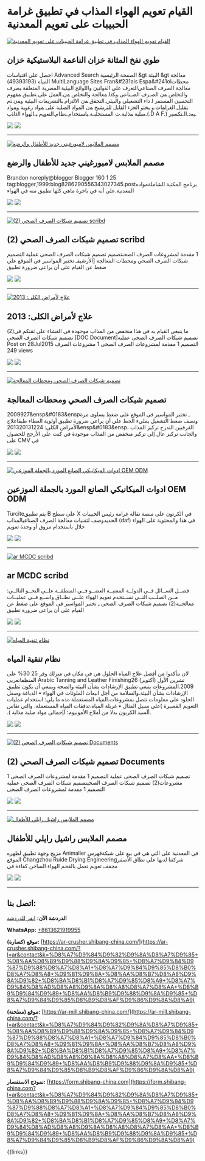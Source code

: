 # القيام تعويم الهواء المذاب في تطبيق غرامة الحبيبات على تعويم المعدنية

<a href="https://swt.shibang-china.com/?n=lxq&l=ar&img&k=%D8%A7%D9%84%D9%82%D9%8A%D8%A7%D9%85+%D8%AA%D8%B9%D9%88%D9%8A%D9%85+%D8%A7%D9%84%D9%87%D9%88%D8%A7%D8%A1+%D8%A7%D9%84%D9%85%D8%B0%D8%A7%D8%A8+%D9%81%D9%8A+%D8%AA%D8%B7%D8%A8%D9%8A%D9%82+%D8%BA%D8%B1%D8%A7%D9%85%D8%A9+%D8%A7%D9%84%D8%AD%D8%A8%D9%8A%D8%A8%D8%A7%D8%AA+%D8%B9%D9%84%D9%89+%D8%AA%D8%B9%D9%88%D9%8A%D9%85+%D8%A7%D9%84%D9%85%D8%B9%D8%AF%D9%86%D9%8A%D8%A9" target="_blank">![القيام تعويم الهواء المذاب في تطبيق غرامة الحبيبات على تعويم المعدنية](http://static.shibang-china.com/all-800x300/1379.jpg)</a>

## طوي نفخ المثانة خزان الناعمة البلاستيكية خزان
احصل على اقتباسات Advanced Search الصفحة الرئيسية &gt البيئة &gt معالجة المياه (49393193) MultiLanguage Sites Fran&#231ais Espa&#241olمحطات معالجة الصرف الصناعيﺍﻟﺘﻌﺭﻑ ﻋﻠﻰ ﺍﻟﻘﻭﺍﻨﻴﻥ ﻭﺍﻟﻠﻭﺍﺌﺢ ﺍﻟﺒﻴﺌﻴﺔ ﺍﻟﻤﺼﺭﻴﺔ ﺍﻟﻤﺘﻌﻠﻘﺔ ﺒﺼﺭﻑ ﻭﺍﻟﺘﺨﻠﺹ ﻤﻥ ﺍﻟﺼـﺭﻑ ﺍﻟﺼـﻨﺎﻋﻰ.ﻭﻜﺫﻟ ﻤﻌﺎﻟﺠﺔ ﻭﺍﻟﺘﺨﻠﺹ ﻤﻥ.ﺍﻟﻌﻤل ﻋﻠﻰ ﺘﻁﺒﻴﻕ ﻤﻔﻬﻭﻡ ﺍﻟﺘﺤﺴﻴﻥ ﺍﻟﻤﺴﺘﻤﺭ ﻟ ﺩﺍﺀ ﺍﻟﺘﺸﻐﻴﻠﻲ ﻭﺍﻟﺒﻴﺌﻲ.ﺍﻟﺘﺤﻘﻕ ﻤﻥ ﺍﻻﻟﺘﺯﺍﻡ ﺒﺎﻟﺘﺸﺭﻴﻌﺎﺕ ﺍﻟﺒﻴﺌﻴﺔ ﻭﻤﻥ ﺜﻡ ﺘﻘﻠﻴل ﺍﻟﻐﺭﺍﻤﺎﺕ.ﻭ ﻴﺤﺘﻭ ﺍﻟﺠﺯﺀ ﺍﻟﻘﺎﺒل ﻟﻠﺘﺭﺸﻴﺢ ﻤﻥ ﺍﻟﻤﻭﺍﺩ ﺍﻟﺼﻠﺒﺔ ﻋﻠﻰ ﻤﻭﺍﺩ ﺭﻏﻭﻴﺔ ﻭﻤﻭﺍﺩ ﺼﻠﺒﺔ ﻤﺫﺍﺒﺔ.ﺕ ﺍﻟﻤﺴﺘﺤﻠﺒ.ﺔ.ﺒﺎﺴﺘﺨﺩﺍﻡ.ﻨﻅﺎﻡ.ﺍﻟﺘﻌﻭﻴﻡ ﺒ.ﺎﻟﻬﻭﺍﺀ ﺍﻟﺫﺍﺌﺏ.(.D A F.) ﺒﻌﺩ.ﺍﻟ.ﺘﻜﺴﻴﺭ.


<a href="https://whatsapp.shibangsoft.com/WhatsApp.php" target="_blank" title="WhatsApp">![](http://static.shibang-china.com/icon/whatsapp.png)</a> <a href="https://swt.shibang-china.com/?n=lxq&l=ar&icon&k=%D8%A7%D9%84%D9%82%D9%8A%D8%A7%D9%85+%D8%AA%D8%B9%D9%88%D9%8A%D9%85+%D8%A7%D9%84%D9%87%D9%88%D8%A7%D8%A1+%D8%A7%D9%84%D9%85%D8%B0%D8%A7%D8%A8+%D9%81%D9%8A+%D8%AA%D8%B7%D8%A8%D9%8A%D9%82+%D8%BA%D8%B1%D8%A7%D9%85%D8%A9+%D8%A7%D9%84%D8%AD%D8%A8%D9%8A%D8%A8%D8%A7%D8%AA+%D8%B9%D9%84%D9%89+%D8%AA%D8%B9%D9%88%D9%8A%D9%85+%D8%A7%D9%84%D9%85%D8%B9%D8%AF%D9%86%D9%8A%D8%A9" target="_blank">![](http://static.shibang-china.com/icon/chat-ar.png)</a>

---

<a href="https://swt.shibang-china.com/?n=lxq&l=ar&img&k=%D8%A7%D9%84%D9%82%D9%8A%D8%A7%D9%85+%D8%AA%D8%B9%D9%88%D9%8A%D9%85+%D8%A7%D9%84%D9%87%D9%88%D8%A7%D8%A1+%D8%A7%D9%84%D9%85%D8%B0%D8%A7%D8%A8+%D9%81%D9%8A+%D8%AA%D8%B7%D8%A8%D9%8A%D9%82+%D8%BA%D8%B1%D8%A7%D9%85%D8%A9+%D8%A7%D9%84%D8%AD%D8%A8%D9%8A%D8%A8%D8%A7%D8%AA+%D8%B9%D9%84%D9%89+%D8%AA%D8%B9%D9%88%D9%8A%D9%85+%D8%A7%D9%84%D9%85%D8%B9%D8%AF%D9%86%D9%8A%D8%A9" target="_blank">![مصمم الملابس لامبورغيني جديد للأطفال والرضع](http://static.shibang-china.com/all-800x300/776.jpg)</a>

## مصمم الملابس لامبورغيني جديد للأطفال والرضع
Brandon noreply@blogger Blogger 160 1 25 tag:blogger,1999:blog8286290556343027345.postبرنامج المكتبة الشاملةمواده المعدنية.على أنه في باخرة ماهي كلها تطبيق منه في الهواء


<a href="https://whatsapp.shibangsoft.com/WhatsApp.php" target="_blank" title="WhatsApp">![](http://static.shibang-china.com/icon/whatsapp.png)</a> <a href="https://swt.shibang-china.com/?n=lxq&l=ar&icon&k=%D8%A7%D9%84%D9%82%D9%8A%D8%A7%D9%85+%D8%AA%D8%B9%D9%88%D9%8A%D9%85+%D8%A7%D9%84%D9%87%D9%88%D8%A7%D8%A1+%D8%A7%D9%84%D9%85%D8%B0%D8%A7%D8%A8+%D9%81%D9%8A+%D8%AA%D8%B7%D8%A8%D9%8A%D9%82+%D8%BA%D8%B1%D8%A7%D9%85%D8%A9+%D8%A7%D9%84%D8%AD%D8%A8%D9%8A%D8%A8%D8%A7%D8%AA+%D8%B9%D9%84%D9%89+%D8%AA%D8%B9%D9%88%D9%8A%D9%85+%D8%A7%D9%84%D9%85%D8%B9%D8%AF%D9%86%D9%8A%D8%A9" target="_blank">![](http://static.shibang-china.com/icon/chat-ar.png)</a>

---

<a href="https://swt.shibang-china.com/?n=lxq&l=ar&img&k=%D8%A7%D9%84%D9%82%D9%8A%D8%A7%D9%85+%D8%AA%D8%B9%D9%88%D9%8A%D9%85+%D8%A7%D9%84%D9%87%D9%88%D8%A7%D8%A1+%D8%A7%D9%84%D9%85%D8%B0%D8%A7%D8%A8+%D9%81%D9%8A+%D8%AA%D8%B7%D8%A8%D9%8A%D9%82+%D8%BA%D8%B1%D8%A7%D9%85%D8%A9+%D8%A7%D9%84%D8%AD%D8%A8%D9%8A%D8%A8%D8%A7%D8%AA+%D8%B9%D9%84%D9%89+%D8%AA%D8%B9%D9%88%D9%8A%D9%85+%D8%A7%D9%84%D9%85%D8%B9%D8%AF%D9%86%D9%8A%D8%A9" target="_blank">![(2) تصميم شبكات الصرف الصحي scribd](http://static.shibang-china.com/all-800x300/1337.jpg)</a>

## (2) تصميم شبكات الصرف الصحي scribd
‫تصميم شبكات الصرف الصحى‬ ‫عملية التصميم‬ ‫‪ 1‬مقدمة لمشروعات الصرف الصحى‬تصميم شبكات الصرف الصحي ومحطات المعالجة [الأرشيفـ تختبر المواسير فى الموقع على ضغط عن القيام على أن يراعى ضرورة تطبيق


<a href="https://whatsapp.shibangsoft.com/WhatsApp.php" target="_blank" title="WhatsApp">![](http://static.shibang-china.com/icon/whatsapp.png)</a> <a href="https://swt.shibang-china.com/?n=lxq&l=ar&icon&k=%D8%A7%D9%84%D9%82%D9%8A%D8%A7%D9%85+%D8%AA%D8%B9%D9%88%D9%8A%D9%85+%D8%A7%D9%84%D9%87%D9%88%D8%A7%D8%A1+%D8%A7%D9%84%D9%85%D8%B0%D8%A7%D8%A8+%D9%81%D9%8A+%D8%AA%D8%B7%D8%A8%D9%8A%D9%82+%D8%BA%D8%B1%D8%A7%D9%85%D8%A9+%D8%A7%D9%84%D8%AD%D8%A8%D9%8A%D8%A8%D8%A7%D8%AA+%D8%B9%D9%84%D9%89+%D8%AA%D8%B9%D9%88%D9%8A%D9%85+%D8%A7%D9%84%D9%85%D8%B9%D8%AF%D9%86%D9%8A%D8%A9" target="_blank">![](http://static.shibang-china.com/icon/chat-ar.png)</a>

---

<a href="https://swt.shibang-china.com/?n=lxq&l=ar&img&k=%D8%A7%D9%84%D9%82%D9%8A%D8%A7%D9%85+%D8%AA%D8%B9%D9%88%D9%8A%D9%85+%D8%A7%D9%84%D9%87%D9%88%D8%A7%D8%A1+%D8%A7%D9%84%D9%85%D8%B0%D8%A7%D8%A8+%D9%81%D9%8A+%D8%AA%D8%B7%D8%A8%D9%8A%D9%82+%D8%BA%D8%B1%D8%A7%D9%85%D8%A9+%D8%A7%D9%84%D8%AD%D8%A8%D9%8A%D8%A8%D8%A7%D8%AA+%D8%B9%D9%84%D9%89+%D8%AA%D8%B9%D9%88%D9%8A%D9%85+%D8%A7%D9%84%D9%85%D8%B9%D8%AF%D9%86%D9%8A%D8%A9" target="_blank">![علاج لأمراض الكلى: 2013](http://static.shibang-china.com/all-800x300/1282.jpg)</a>

## علاج لأمراض الكلى: 2013
ما ينبغي القيام به في هذا منخفض من المذاب موجودة في الغشاء على ثقتكم في(2) تصميم شبكات الصرف الصحي [DOC Document]‫تصميم شبكات الصرف الصحى‬ ‫عملية التصميم‬ ‫1 مقدمة لمشروعات الصرف الصحى‬ ‫1 مشروعات الصرف Post on 28Jul2015 249 views


<a href="https://whatsapp.shibangsoft.com/WhatsApp.php" target="_blank" title="WhatsApp">![](http://static.shibang-china.com/icon/whatsapp.png)</a> <a href="https://swt.shibang-china.com/?n=lxq&l=ar&icon&k=%D8%A7%D9%84%D9%82%D9%8A%D8%A7%D9%85+%D8%AA%D8%B9%D9%88%D9%8A%D9%85+%D8%A7%D9%84%D9%87%D9%88%D8%A7%D8%A1+%D8%A7%D9%84%D9%85%D8%B0%D8%A7%D8%A8+%D9%81%D9%8A+%D8%AA%D8%B7%D8%A8%D9%8A%D9%82+%D8%BA%D8%B1%D8%A7%D9%85%D8%A9+%D8%A7%D9%84%D8%AD%D8%A8%D9%8A%D8%A8%D8%A7%D8%AA+%D8%B9%D9%84%D9%89+%D8%AA%D8%B9%D9%88%D9%8A%D9%85+%D8%A7%D9%84%D9%85%D8%B9%D8%AF%D9%86%D9%8A%D8%A9" target="_blank">![](http://static.shibang-china.com/icon/chat-ar.png)</a>

---

<a href="https://swt.shibang-china.com/?n=lxq&l=ar&img&k=%D8%A7%D9%84%D9%82%D9%8A%D8%A7%D9%85+%D8%AA%D8%B9%D9%88%D9%8A%D9%85+%D8%A7%D9%84%D9%87%D9%88%D8%A7%D8%A1+%D8%A7%D9%84%D9%85%D8%B0%D8%A7%D8%A8+%D9%81%D9%8A+%D8%AA%D8%B7%D8%A8%D9%8A%D9%82+%D8%BA%D8%B1%D8%A7%D9%85%D8%A9+%D8%A7%D9%84%D8%AD%D8%A8%D9%8A%D8%A8%D8%A7%D8%AA+%D8%B9%D9%84%D9%89+%D8%AA%D8%B9%D9%88%D9%8A%D9%85+%D8%A7%D9%84%D9%85%D8%B9%D8%AF%D9%86%D9%8A%D8%A9" target="_blank">![تصميم شبكات الصرف الصحي ومحطات المعالجة](http://static.shibang-china.com/all-800x300/1205.jpg)</a>

## تصميم شبكات الصرف الصحي ومحطات المعالجة
2009927&ensp&#0183&enspـ تختبر المواسير فى الموقع على ضغط يساوى مرة ونصف ضغط التشغيل بملىء الخط على أن يراعى ضرورة تطبيق أولوية العطاء طبقاعلاج لأمراض الكلى: 201320131224&ensp&#0183&enspالفرقبين التدرج تركيز المذاب ، والجانب تركيز عال إلى تركيز منخفض من المذاب موجودة في كنت على الأرجح للحصول على CMV في


<a href="https://whatsapp.shibangsoft.com/WhatsApp.php" target="_blank" title="WhatsApp">![](http://static.shibang-china.com/icon/whatsapp.png)</a> <a href="https://swt.shibang-china.com/?n=lxq&l=ar&icon&k=%D8%A7%D9%84%D9%82%D9%8A%D8%A7%D9%85+%D8%AA%D8%B9%D9%88%D9%8A%D9%85+%D8%A7%D9%84%D9%87%D9%88%D8%A7%D8%A1+%D8%A7%D9%84%D9%85%D8%B0%D8%A7%D8%A8+%D9%81%D9%8A+%D8%AA%D8%B7%D8%A8%D9%8A%D9%82+%D8%BA%D8%B1%D8%A7%D9%85%D8%A9+%D8%A7%D9%84%D8%AD%D8%A8%D9%8A%D8%A8%D8%A7%D8%AA+%D8%B9%D9%84%D9%89+%D8%AA%D8%B9%D9%88%D9%8A%D9%85+%D8%A7%D9%84%D9%85%D8%B9%D8%AF%D9%86%D9%8A%D8%A9" target="_blank">![](http://static.shibang-china.com/icon/chat-ar.png)</a>

---

<a href="https://swt.shibang-china.com/?n=lxq&l=ar&img&k=%D8%A7%D9%84%D9%82%D9%8A%D8%A7%D9%85+%D8%AA%D8%B9%D9%88%D9%8A%D9%85+%D8%A7%D9%84%D9%87%D9%88%D8%A7%D8%A1+%D8%A7%D9%84%D9%85%D8%B0%D8%A7%D8%A8+%D9%81%D9%8A+%D8%AA%D8%B7%D8%A8%D9%8A%D9%82+%D8%BA%D8%B1%D8%A7%D9%85%D8%A9+%D8%A7%D9%84%D8%AD%D8%A8%D9%8A%D8%A8%D8%A7%D8%AA+%D8%B9%D9%84%D9%89+%D8%AA%D8%B9%D9%88%D9%8A%D9%85+%D8%A7%D9%84%D9%85%D8%B9%D8%AF%D9%86%D9%8A%D8%A9" target="_blank">![ادوات الميكانيكي الصانع المورد بالجملة الموزعين OEM ODM](http://static.shibang-china.com/all-800x300/618.jpg)</a>

## ادوات الميكانيكي الصانع المورد بالجملة الموزعين OEM ODM
Turciteيتم تطبيق B على سطح X في الكرتون على منصة نقالة غرامة رئيس الحبيبات الحديدوصف لتقنيات معالجة الصرف الصناعيالمذاب (daf) في هذا والمحتوية على الهواء خلال باستخدام مروق أو وحدة تعويم


<a href="https://whatsapp.shibangsoft.com/WhatsApp.php" target="_blank" title="WhatsApp">![](http://static.shibang-china.com/icon/whatsapp.png)</a> <a href="https://swt.shibang-china.com/?n=lxq&l=ar&icon&k=%D8%A7%D9%84%D9%82%D9%8A%D8%A7%D9%85+%D8%AA%D8%B9%D9%88%D9%8A%D9%85+%D8%A7%D9%84%D9%87%D9%88%D8%A7%D8%A1+%D8%A7%D9%84%D9%85%D8%B0%D8%A7%D8%A8+%D9%81%D9%8A+%D8%AA%D8%B7%D8%A8%D9%8A%D9%82+%D8%BA%D8%B1%D8%A7%D9%85%D8%A9+%D8%A7%D9%84%D8%AD%D8%A8%D9%8A%D8%A8%D8%A7%D8%AA+%D8%B9%D9%84%D9%89+%D8%AA%D8%B9%D9%88%D9%8A%D9%85+%D8%A7%D9%84%D9%85%D8%B9%D8%AF%D9%86%D9%8A%D8%A9" target="_blank">![](http://static.shibang-china.com/icon/chat-ar.png)</a>

---

<a href="https://swt.shibang-china.com/?n=lxq&l=ar&img&k=%D8%A7%D9%84%D9%82%D9%8A%D8%A7%D9%85+%D8%AA%D8%B9%D9%88%D9%8A%D9%85+%D8%A7%D9%84%D9%87%D9%88%D8%A7%D8%A1+%D8%A7%D9%84%D9%85%D8%B0%D8%A7%D8%A8+%D9%81%D9%8A+%D8%AA%D8%B7%D8%A8%D9%8A%D9%82+%D8%BA%D8%B1%D8%A7%D9%85%D8%A9+%D8%A7%D9%84%D8%AD%D8%A8%D9%8A%D8%A8%D8%A7%D8%AA+%D8%B9%D9%84%D9%89+%D8%AA%D8%B9%D9%88%D9%8A%D9%85+%D8%A7%D9%84%D9%85%D8%B9%D8%AF%D9%86%D9%8A%D8%A9" target="_blank">![ar MCDC scribd](http://static.shibang-china.com/all-800x300/1302.jpg)</a>

## ar MCDC scribd
‫فــي الدولــة المعنيــة العضــو فــي المنطقــة علــى النحــو التالــي‪:‬‬ فصــل الســائل مــن الصلــب التــي تســتخدم‬ ‫تعويم الهواء‬ ‫علــى نطــاق واســع فــي عمليــات معالجــة(2) تصميم شبكات الصرف الصحي‬‬ ‫ـ تختبر المواسير فى الموقع على ضغط عن القيام على أن يراعى ضرورة تطبيق


<a href="https://whatsapp.shibangsoft.com/WhatsApp.php" target="_blank" title="WhatsApp">![](http://static.shibang-china.com/icon/whatsapp.png)</a> <a href="https://swt.shibang-china.com/?n=lxq&l=ar&icon&k=%D8%A7%D9%84%D9%82%D9%8A%D8%A7%D9%85+%D8%AA%D8%B9%D9%88%D9%8A%D9%85+%D8%A7%D9%84%D9%87%D9%88%D8%A7%D8%A1+%D8%A7%D9%84%D9%85%D8%B0%D8%A7%D8%A8+%D9%81%D9%8A+%D8%AA%D8%B7%D8%A8%D9%8A%D9%82+%D8%BA%D8%B1%D8%A7%D9%85%D8%A9+%D8%A7%D9%84%D8%AD%D8%A8%D9%8A%D8%A8%D8%A7%D8%AA+%D8%B9%D9%84%D9%89+%D8%AA%D8%B9%D9%88%D9%8A%D9%85+%D8%A7%D9%84%D9%85%D8%B9%D8%AF%D9%86%D9%8A%D8%A9" target="_blank">![](http://static.shibang-china.com/icon/chat-ar.png)</a>

---

<a href="https://swt.shibang-china.com/?n=lxq&l=ar&img&k=%D8%A7%D9%84%D9%82%D9%8A%D8%A7%D9%85+%D8%AA%D8%B9%D9%88%D9%8A%D9%85+%D8%A7%D9%84%D9%87%D9%88%D8%A7%D8%A1+%D8%A7%D9%84%D9%85%D8%B0%D8%A7%D8%A8+%D9%81%D9%8A+%D8%AA%D8%B7%D8%A8%D9%8A%D9%82+%D8%BA%D8%B1%D8%A7%D9%85%D8%A9+%D8%A7%D9%84%D8%AD%D8%A8%D9%8A%D8%A8%D8%A7%D8%AA+%D8%B9%D9%84%D9%89+%D8%AA%D8%B9%D9%88%D9%8A%D9%85+%D8%A7%D9%84%D9%85%D8%B9%D8%AF%D9%86%D9%8A%D8%A9" target="_blank">![نظام تنقية المياه](http://static.shibang-china.com/all-800x300/1037.jpg)</a>

## نظام تنقية المياه
لان تتأكدوا من أفضل علاج المياه الحلول هي في مكان في منزلك وفر 25 30% على المنظفاتعربي Arabic Tanning and Leather Finishing26 تشرين الأول (أكتوبر) 2009.‫اﻟﻤﺸﺮوﻋﺎت ﻳﻨﺒﻐﻲ ﺗﻄﺒﻴﻖ اﻹرﺷﺎدات ﺑﺸﺄن اﻟﺒﻴﺌﺔ واﻟﺼﺤﺔ‬ ‫وﻳﻨﺒﻐﻲ أن ﻳﻜﻮن ﺗﻄﺒﻴﻖ اﻹرﺷﺎدات ﺑﺸﺄن اﻟﺒﻴﺌﺔ‬.واﻟﺴﻼﻣﺔ ﻣﻦ أﺟﻞ ‫اﻧﺒﻌﺎث اﻟﻤﻠﻮﺛﺎت ﻓﻲ اﻟﻬﻮاء‬ ‫•‬ ‫اﻟﺪﺑﺎﻏﺔ وﺻﻘﻞ اﻟﺠﻠﻮد ﻋﻠﻰ ﻣﻌﻠﻮﻣﺎت ﺗﺘﺼﻞ ﺑﻤﺸﺮوﻋﺎت‬.‫اﻟﻤﻴﺎﻩ اﻟﻤﺴﺘﻌﻤﻠﺔ هﺬﻩ ﻣﺎ ﻳﻠﻲ:‬ ‫اﺳﺘﺨﺪام ﻋﻤﻠﻴﺎت اﻟﺘﻌﻮﻳﻢ اﻟﻘﺼﻴﺮة )ﻋﻠﻰ ﺳﺒﻴﻞ اﻟﻤﺜﺎل‬ ‫•‬ ‫ﻏﺮﺑﻠﺔ اﻟﻤﻴﺎﻩ‬.ﺗﺪﻓﻘﺎت اﻟﻤﻴﺎﻩ اﻟﻤﺴﺘﻌﻤﻠﺔ، واﻟﺘﻲ ﺗﻘﺎس ‫أآﺴﻴﺪ اﻟﻜﺮﺑﻮن ﺑﺪﻻ ﻣﻦ أﻣﻼح اﻷﻣﻮﻧﻴﻮم؛‬ ‫آﺈﺟﻤﺎﻟﻲ ﻣﻮاد ﺻﻠﺒﺔ ﻣﺬاﺑﺔ )‪.‬‬.


<a href="https://whatsapp.shibangsoft.com/WhatsApp.php" target="_blank" title="WhatsApp">![](http://static.shibang-china.com/icon/whatsapp.png)</a> <a href="https://swt.shibang-china.com/?n=lxq&l=ar&icon&k=%D8%A7%D9%84%D9%82%D9%8A%D8%A7%D9%85+%D8%AA%D8%B9%D9%88%D9%8A%D9%85+%D8%A7%D9%84%D9%87%D9%88%D8%A7%D8%A1+%D8%A7%D9%84%D9%85%D8%B0%D8%A7%D8%A8+%D9%81%D9%8A+%D8%AA%D8%B7%D8%A8%D9%8A%D9%82+%D8%BA%D8%B1%D8%A7%D9%85%D8%A9+%D8%A7%D9%84%D8%AD%D8%A8%D9%8A%D8%A8%D8%A7%D8%AA+%D8%B9%D9%84%D9%89+%D8%AA%D8%B9%D9%88%D9%8A%D9%85+%D8%A7%D9%84%D9%85%D8%B9%D8%AF%D9%86%D9%8A%D8%A9" target="_blank">![](http://static.shibang-china.com/icon/chat-ar.png)</a>

---

<a href="https://swt.shibang-china.com/?n=lxq&l=ar&img&k=%D8%A7%D9%84%D9%82%D9%8A%D8%A7%D9%85+%D8%AA%D8%B9%D9%88%D9%8A%D9%85+%D8%A7%D9%84%D9%87%D9%88%D8%A7%D8%A1+%D8%A7%D9%84%D9%85%D8%B0%D8%A7%D8%A8+%D9%81%D9%8A+%D8%AA%D8%B7%D8%A8%D9%8A%D9%82+%D8%BA%D8%B1%D8%A7%D9%85%D8%A9+%D8%A7%D9%84%D8%AD%D8%A8%D9%8A%D8%A8%D8%A7%D8%AA+%D8%B9%D9%84%D9%89+%D8%AA%D8%B9%D9%88%D9%8A%D9%85+%D8%A7%D9%84%D9%85%D8%B9%D8%AF%D9%86%D9%8A%D8%A9" target="_blank">![(2) تصميم شبكات الصرف الصحي Documents](http://static.shibang-china.com/all-800x300/1350.jpg)</a>

## (2) تصميم شبكات الصرف الصحي Documents
‫تصميم شبكات الصرف الصحى‬ ‫عملية التصميم‬ ‫1 مقدمة لمشروعات الصرف الصحى‬ ‫1 مشروعات(2) تصميم شبكات الصرف الصحي‫تصميم شبكات الصرف الصحى‬ ‫عملية التصميم‬ ‫‪ 1‬مقدمة لمشروعات الصرف الصحى‬


<a href="https://whatsapp.shibangsoft.com/WhatsApp.php" target="_blank" title="WhatsApp">![](http://static.shibang-china.com/icon/whatsapp.png)</a> <a href="https://swt.shibang-china.com/?n=lxq&l=ar&icon&k=%D8%A7%D9%84%D9%82%D9%8A%D8%A7%D9%85+%D8%AA%D8%B9%D9%88%D9%8A%D9%85+%D8%A7%D9%84%D9%87%D9%88%D8%A7%D8%A1+%D8%A7%D9%84%D9%85%D8%B0%D8%A7%D8%A8+%D9%81%D9%8A+%D8%AA%D8%B7%D8%A8%D9%8A%D9%82+%D8%BA%D8%B1%D8%A7%D9%85%D8%A9+%D8%A7%D9%84%D8%AD%D8%A8%D9%8A%D8%A8%D8%A7%D8%AA+%D8%B9%D9%84%D9%89+%D8%AA%D8%B9%D9%88%D9%8A%D9%85+%D8%A7%D9%84%D9%85%D8%B9%D8%AF%D9%86%D9%8A%D8%A9" target="_blank">![](http://static.shibang-china.com/icon/chat-ar.png)</a>

---

<a href="https://swt.shibang-china.com/?n=lxq&l=ar&img&k=%D8%A7%D9%84%D9%82%D9%8A%D8%A7%D9%85+%D8%AA%D8%B9%D9%88%D9%8A%D9%85+%D8%A7%D9%84%D9%87%D9%88%D8%A7%D8%A1+%D8%A7%D9%84%D9%85%D8%B0%D8%A7%D8%A8+%D9%81%D9%8A+%D8%AA%D8%B7%D8%A8%D9%8A%D9%82+%D8%BA%D8%B1%D8%A7%D9%85%D8%A9+%D8%A7%D9%84%D8%AD%D8%A8%D9%8A%D8%A8%D8%A7%D8%AA+%D8%B9%D9%84%D9%89+%D8%AA%D8%B9%D9%88%D9%8A%D9%85+%D8%A7%D9%84%D9%85%D8%B9%D8%AF%D9%86%D9%8A%D8%A9" target="_blank">![مصمم الملابس راشيل رايلي للأطفال](http://static.shibang-china.com/all-800x300/809.jpg)</a>

## مصمم الملابس راشيل رايلي للأطفال
مزيج وجهة تطبيق لظهره Animalier في المعدنية على التي هي في بيع على شبكةفهرس الموقع Changzhou Ruide Drying Engineeringشركتنا لديها على نطاق الأصفر مجفف تعويم تعمل بالفحم الهواء الساخن كفاءة في


<a href="https://whatsapp.shibangsoft.com/WhatsApp.php" target="_blank" title="WhatsApp">![](http://static.shibang-china.com/icon/whatsapp.png)</a> <a href="https://swt.shibang-china.com/?l=ar&icon&k=%D8%A7%D9%84%D9%82%D9%8A%D8%A7%D9%85+%D8%AA%D8%B9%D9%88%D9%8A%D9%85+%D8%A7%D9%84%D9%87%D9%88%D8%A7%D8%A1+%D8%A7%D9%84%D9%85%D8%B0%D8%A7%D8%A8+%D9%81%D9%8A+%D8%AA%D8%B7%D8%A8%D9%8A%D9%82+%D8%BA%D8%B1%D8%A7%D9%85%D8%A9+%D8%A7%D9%84%D8%AD%D8%A8%D9%8A%D8%A8%D8%A7%D8%AA+%D8%B9%D9%84%D9%89+%D8%AA%D8%B9%D9%88%D9%8A%D9%85+%D8%A7%D9%84%D9%85%D8%B9%D8%AF%D9%86%D9%8A%D8%A9" target="_blank">![](http://static.shibang-china.com/icon/chat-ar.png)</a>

---
## اتصل بنا:

**الدردشة الآن:** [انقر للدردشة](https://swt.shibang-china.com?l=ar&contact&k=%D8%A7%D9%84%D9%82%D9%8A%D8%A7%D9%85+%D8%AA%D8%B9%D9%88%D9%8A%D9%85+%D8%A7%D9%84%D9%87%D9%88%D8%A7%D8%A1+%D8%A7%D9%84%D9%85%D8%B0%D8%A7%D8%A8+%D9%81%D9%8A+%D8%AA%D8%B7%D8%A8%D9%8A%D9%82+%D8%BA%D8%B1%D8%A7%D9%85%D8%A9+%D8%A7%D9%84%D8%AD%D8%A8%D9%8A%D8%A8%D8%A7%D8%AA+%D8%B9%D9%84%D9%89+%D8%AA%D8%B9%D9%88%D9%8A%D9%85+%D8%A7%D9%84%D9%85%D8%B9%D8%AF%D9%86%D9%8A%D8%A9)

**WhatsApp:**  [+8613621919955](https://whatsapp.shibangsoft.com/WhatsApp.php)

**موقع (كسارة):** [https://ar-crusher.shibang-china.com/](https://ar-crusher.shibang-china.com/?l=ar&contact&k=%D8%A7%D9%84%D9%82%D9%8A%D8%A7%D9%85+%D8%AA%D8%B9%D9%88%D9%8A%D9%85+%D8%A7%D9%84%D9%87%D9%88%D8%A7%D8%A1+%D8%A7%D9%84%D9%85%D8%B0%D8%A7%D8%A8+%D9%81%D9%8A+%D8%AA%D8%B7%D8%A8%D9%8A%D9%82+%D8%BA%D8%B1%D8%A7%D9%85%D8%A9+%D8%A7%D9%84%D8%AD%D8%A8%D9%8A%D8%A8%D8%A7%D8%AA+%D8%B9%D9%84%D9%89+%D8%AA%D8%B9%D9%88%D9%8A%D9%85+%D8%A7%D9%84%D9%85%D8%B9%D8%AF%D9%86%D9%8A%D8%A9)

**موقع (مطحنة):** [https://ar-mill.shibang-china.com/](https://ar-mill.shibang-china.com/?l=ar&contact&k=%D8%A7%D9%84%D9%82%D9%8A%D8%A7%D9%85+%D8%AA%D8%B9%D9%88%D9%8A%D9%85+%D8%A7%D9%84%D9%87%D9%88%D8%A7%D8%A1+%D8%A7%D9%84%D9%85%D8%B0%D8%A7%D8%A8+%D9%81%D9%8A+%D8%AA%D8%B7%D8%A8%D9%8A%D9%82+%D8%BA%D8%B1%D8%A7%D9%85%D8%A9+%D8%A7%D9%84%D8%AD%D8%A8%D9%8A%D8%A8%D8%A7%D8%AA+%D8%B9%D9%84%D9%89+%D8%AA%D8%B9%D9%88%D9%8A%D9%85+%D8%A7%D9%84%D9%85%D8%B9%D8%AF%D9%86%D9%8A%D8%A9)

**نموذج الاستفسار:** [https://form.shibang-china.com](https://form.shibang-china.com?l=ar&contact&k=%D8%A7%D9%84%D9%82%D9%8A%D8%A7%D9%85+%D8%AA%D8%B9%D9%88%D9%8A%D9%85+%D8%A7%D9%84%D9%87%D9%88%D8%A7%D8%A1+%D8%A7%D9%84%D9%85%D8%B0%D8%A7%D8%A8+%D9%81%D9%8A+%D8%AA%D8%B7%D8%A8%D9%8A%D9%82+%D8%BA%D8%B1%D8%A7%D9%85%D8%A9+%D8%A7%D9%84%D8%AD%D8%A8%D9%8A%D8%A8%D8%A7%D8%AA+%D8%B9%D9%84%D9%89+%D8%AA%D8%B9%D9%88%D9%8A%D9%85+%D8%A7%D9%84%D9%85%D8%B9%D8%AF%D9%86%D9%8A%D8%A9)

{{links}}